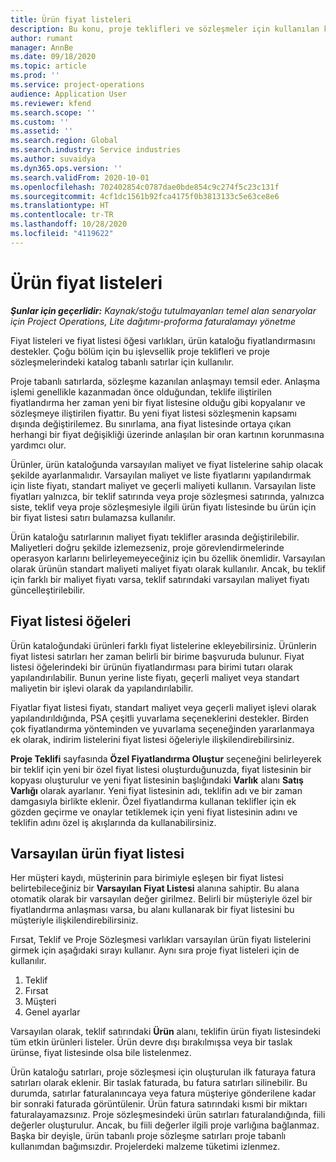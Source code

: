 ```yaml
---
title: Ürün fiyat listeleri
description: Bu konu, proje teklifleri ve sözleşmeler için kullanılan katalog fiyatındaki fiyat listeleriyle ilgili bilgi sağlar.
author: rumant
manager: AnnBe
ms.date: 09/18/2020
ms.topic: article
ms.prod: ''
ms.service: project-operations
audience: Application User
ms.reviewer: kfend
ms.search.scope: ''
ms.custom: ''
ms.assetid: ''
ms.search.region: Global
ms.search.industry: Service industries
ms.author: suvaidya
ms.dyn365.ops.version: ''
ms.search.validFrom: 2020-10-01
ms.openlocfilehash: 702402854c0787dae0bde854c9c274f5c23c131f
ms.sourcegitcommit: 4cf1dc1561b92fca4175f0b3813133c5e63ce8e6
ms.translationtype: HT
ms.contentlocale: tr-TR
ms.lasthandoff: 10/28/2020
ms.locfileid: "4119622"
---
```

# <a name="product-price-lists"></a>Ürün fiyat listeleri

_**Şunlar için geçerlidir:** Kaynak/stoğu tutulmayanları temel alan senaryolar için Project Operations, Lite dağıtımı-proforma faturalamayı yönetme_

Fiyat listeleri ve fiyat listesi öğesi varlıkları, ürün kataloğu fiyatlandırmasını destekler. Çoğu bölüm için bu işlevsellik proje teklifleri ve proje sözleşmelerindeki katalog tabanlı satırlar için kullanılır.

Proje tabanlı satırlarda, sözleşme kazanılan anlaşmayı temsil eder. Anlaşma işlemi genellikle kazanmadan önce olduğundan, teklife iliştirilen fiyatlandırma her zaman yeni bir fiyat listesine olduğu gibi kopyalanır ve sözleşmeye iliştirilen fiyattır. Bu yeni fiyat listesi sözleşmenin kapsamı dışında değiştirilemez. Bu sınırlama, ana fiyat listesinde ortaya çıkan herhangi bir fiyat değişikliği üzerinde anlaşılan bir oran kartının korunmasına yardımcı olur.

Ürünler, ürün kataloğunda varsayılan maliyet ve fiyat listelerine sahip olacak şekilde ayarlanmalıdır. Varsayılan maliyet ve liste fiyatlarını yapılandırmak için liste fiyatı, standart maliyet ve geçerli maliyeti kullanın. Varsayılan liste fiyatları yalnızca, bir teklif satırında veya proje sözleşmesi satırında, yalnızca siste, teklif veya proje sözleşmesiyle ilgili ürün fiyatı listesinde bu ürün için bir fiyat listesi satırı bulamazsa kullanılır.

Ürün kataloğu satırlarının maliyet fiyatı teklifler arasında değiştirilebilir. Maliyetleri doğru şekilde izlemezseniz, proje görevlendirmelerinde operasyon karlarını belirleyemeyeceğiniz için bu özellik önemlidir. Varsayılan olarak ürünün standart maliyeti maliyet fiyatı olarak kullanılır. Ancak, bu teklif için farklı bir maliyet fiyatı varsa, teklif satırındaki varsayılan maliyet fiyatı güncelleştirilebilir.

## <a name="price-list-items"></a>Fiyat listesi öğeleri

Ürün kataloğundaki ürünleri farklı fiyat listelerine ekleyebilirsiniz. Ürünlerin fiyat listesi satırları her zaman belirli bir birime başvuruda bulunur. Fiyat listesi öğelerindeki bir ürünün fiyatlandırması para birimi tutarı olarak yapılandırılabilir. Bunun yerine liste fiyatı, geçerli maliyet veya standart maliyetin bir işlevi olarak da yapılandırılabilir.

Fiyatlar fiyat listesi fiyatı, standart maliyet veya geçerli maliyet işlevi olarak yapılandırıldığında, PSA çeşitli yuvarlama seçeneklerini destekler. Birden çok fiyatlandırma yönteminden ve yuvarlama seçeneğinden yararlanmaya ek olarak, indirim listelerini fiyat listesi öğeleriyle ilişkilendirebilirsiniz. 

**Proje Teklifi** sayfasında **Özel Fiyatlandırma Oluştur** seçeneğini belirleyerek bir teklif için yeni bir özel fiyat listesi oluşturduğunuzda, fiyat listesinin bir kopyası oluşturulur ve yeni fiyat listesinin başlığındaki **Varlık** alanı **Satış Varlığı** olarak ayarlanır. Yeni fiyat listesinin adı, teklifin adı ve bir zaman damgasıyla birlikte eklenir. Özel fiyatlandırma kullanan teklifler için ek gözden geçirme ve onaylar tetiklemek için yeni fiyat listesinin adını ve teklifin adını özel iş akışlarında da kullanabilirsiniz.

 
## <a name="default-product-price-list"></a>Varsayılan ürün fiyat listesi
Her müşteri kaydı, müşterinin para birimiyle eşleşen bir fiyat listesi belirtebileceğiniz bir **Varsayılan Fiyat Listesi** alanına sahiptir. Bu alana otomatik olarak bir varsayılan değer girilmez. Belirli bir müşteriyle özel bir fiyatlandırma anlaşması varsa, bu alanı kullanarak bir fiyat listesini bu müşteriyle ilişkilendirebilirsiniz.

Fırsat, Teklif ve Proje Sözleşmesi varlıkları varsayılan ürün fiyatı listelerini girmek için aşağıdaki sırayı kullanır. Aynı sıra proje fiyat listeleri için de kullanılır.

1.  Teklif
2.  Fırsat
3.  Müşteri
4.  Genel ayarlar 

Varsayılan olarak, teklif satırındaki **Ürün** alanı, teklifin ürün fiyatı listesindeki tüm etkin ürünleri listeler. Ürün devre dışı bırakılmışsa veya bir taslak ürünse, fiyat listesinde olsa bile listelenmez. 

Ürün kataloğu satırları, proje sözleşmesi için oluşturulan ilk faturaya fatura satırları olarak eklenir. Bir taslak faturada, bu fatura satırları silinebilir. Bu durumda, satırlar faturalanıncaya veya fatura müşteriye gönderilene kadar bir sonraki faturada görüntülenir. Ürün fatura satırındaki kısmi bir miktarı faturalayamazsınız. Proje sözleşmesindeki ürün satırları faturalandığında, fiili değerler oluşturulur. Ancak, bu fiili değerler ilgili proje varlığına bağlanmaz. Başka bir deyişle, ürün tabanlı proje sözleşme satırları proje tabanlı kullanımdan bağımsızdır. Projelerdeki malzeme tüketimi izlenmez.
